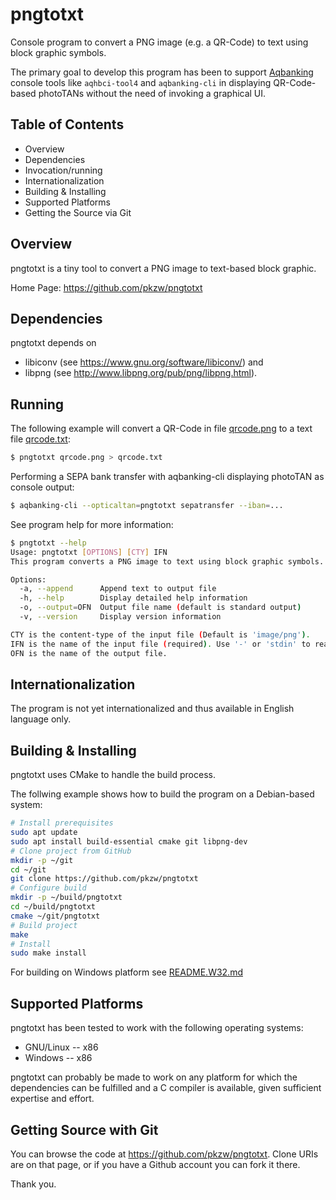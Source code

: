 # pngtotxt
Console program to convert a PNG image (e.g. a QR-Code) to text using block graphic symbols.

The primary goal to develop this program has been to support [Aqbanking](https://www.aquamaniac.de/rdm/) console tools like `aqhbci-tool4` and `aqbanking-cli` in displaying QR-Code-based photoTANs without the need of invoking a graphical UI.

Table of Contents
-----------------

  - Overview
  - Dependencies
  - Invocation/running
  - Internationalization
  - Building & Installing
  - Supported Platforms
  - Getting the Source via Git


Overview
--------

pngtotxt is a tiny tool to convert a PNG image to text-based block graphic.

Home Page:
https://github.com/pkzw/pngtotxt


Dependencies
------------

pngtotxt depends on
- libiconv (see https://www.gnu.org/software/libiconv/) and
- libpng (see http://www.libpng.org/pub/png/libpng.html).

Running
-------

The following example will convert a QR-Code in file [qrcode.png](qrcode.png) to a text file [qrcode.txt](qrcode.txt):

```sh
$ pngtotxt qrcode.png > qrcode.txt
```
Performing a SEPA bank transfer with aqbanking-cli displaying photoTAN as console output:

```sh
$ aqbanking-cli --opticaltan=pngtotxt sepatransfer --iban=...
```

See program help for more information:

```sh
$ pngtotxt --help
Usage: pngtotxt [OPTIONS] [CTY] IFN
This program converts a PNG image to text using block graphic symbols.

Options:
  -a, --append      Append text to output file
  -h, --help        Display detailed help information
  -o, --output=OFN  Output file name (default is standard output)
  -v, --version     Display version information

CTY is the content-type of the input file (Default is 'image/png').
IFN is the name of the input file (required). Use '-' or 'stdin' to read from standard input.
OFN is the name of the output file.
```


Internationalization
--------------------

The program is not yet internationalized and 
thus available in English language only. 


Building & Installing
---------------------

pngtotxt uses CMake to handle the build process.

The follwing example shows how to build the program on a Debian-based system:

```sh
# Install prerequisites
sudo apt update
sudo apt install build-essential cmake git libpng-dev
# Clone project from GitHub
mkdir -p ~/git
cd ~/git
git clone https://github.com/pkzw/pngtotxt
# Configure build
mkdir -p ~/build/pngtotxt
cd ~/build/pngtotxt
cmake ~/git/pngtotxt
# Build project
make
# Install
sudo make install
```
For building on Windows platform see [README.W32.md](README.W32.md)

Supported Platforms
-------------------

pngtotxt has been tested to work with the following operating systems:
- GNU/Linux  -- x86
- Windows    -- x86

pngtotxt can probably be made to work on any platform for which the dependencies
can be fulfilled and a C compiler is available, given sufficient expertise
and effort.


Getting Source with Git
-----------------------

You can browse the code at https://github.com/pkzw/pngtotxt. 
Clone URIs are on that page, or if you have a Github account
you can fork it there.

Thank you.
